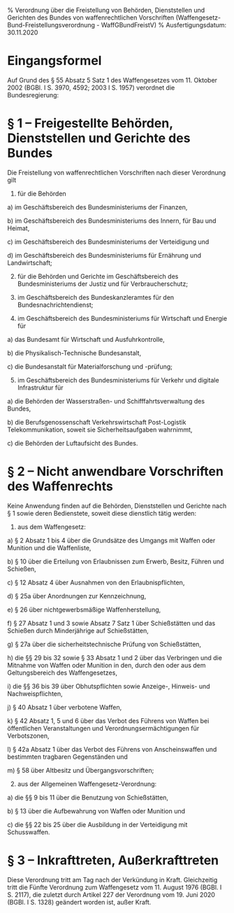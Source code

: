% Verordnung über die Freistellung von Behörden, Dienststellen und Gerichten des Bundes von waffenrechtlichen Vorschriften  (Waffengesetz-Bund-Freistellungsverordnung - WaffGBundFreistV)
% Ausfertigungsdatum: 30.11.2020
 
# Eingangsformel

Auf Grund des § 55 Absatz 5 Satz 1 des Waffengesetzes vom 11. Oktober 2002 (BGBl. I S. 3970, 4592; 2003 I S. 1957) verordnet die Bundesregierung:

# § 1 – Freigestellte Behörden, Dienststellen und Gerichte des Bundes

Die Freistellung von waffenrechtlichen Vorschriften nach dieser Verordnung gilt

1. für die Behörden

a) im Geschäftsbereich des Bundesministeriums der Finanzen,

b) im Geschäftsbereich des Bundesministeriums des Innern, für Bau und Heimat,

c) im Geschäftsbereich des Bundesministeriums der Verteidigung und

d) im Geschäftsbereich des Bundesministeriums für Ernährung und Landwirtschaft;

2. für die Behörden und Gerichte im Geschäftsbereich des Bundesministeriums der Justiz und für Verbraucherschutz;

3. im Geschäftsbereich des Bundeskanzleramtes für den Bundesnachrichtendienst;

4. im Geschäftsbereich des Bundesministeriums für Wirtschaft und Energie für

a) das Bundesamt für Wirtschaft und Ausfuhrkontrolle,

b) die Physikalisch-Technische Bundesanstalt,

c) die Bundesanstalt für Materialforschung und -prüfung;

5. im Geschäftsbereich des Bundesministeriums für Verkehr und digitale Infrastruktur für

a) die Behörden der Wasserstraßen- und Schifffahrtsverwaltung des Bundes,

b) die Berufsgenossenschaft Verkehrswirtschaft Post-Logistik Telekommunikation, soweit sie Sicherheitsaufgaben wahrnimmt,

c) die Behörden der Luftaufsicht des Bundes.

# § 2 – Nicht anwendbare Vorschriften des Waffenrechts

Keine Anwendung finden auf die Behörden, Dienststellen und Gerichte nach § 1 sowie deren Bedienstete, soweit diese dienstlich tätig werden:

1. aus dem Waffengesetz:

a) § 2 Absatz 1 bis 4 über die Grundsätze des Umgangs mit Waffen oder Munition und die Waffenliste,

b) § 10 über die Erteilung von Erlaubnissen zum Erwerb, Besitz, Führen und Schießen,

c) § 12 Absatz 4 über Ausnahmen von den Erlaubnispflichten,

d) § 25a über Anordnungen zur Kennzeichnung,

e) § 26 über nichtgewerbsmäßige Waffenherstellung,

f) § 27 Absatz 1 und 3 sowie Absatz 7 Satz 1 über Schießstätten und das Schießen durch Minderjährige auf Schießstätten,

g) § 27a über die sicherheitstechnische Prüfung von Schießstätten,

h) die §§ 29 bis 32 sowie § 33 Absatz 1 und 2 über das Verbringen und die Mitnahme von Waffen oder Munition in den, durch den oder aus dem Geltungsbereich des Waffengesetzes,

i) die §§ 36 bis 39 über Obhutspflichten sowie Anzeige-, Hinweis- und Nachweispflichten,

j) § 40 Absatz 1 über verbotene Waffen,

k) § 42 Absatz 1, 5 und 6 über das Verbot des Führens von Waffen bei öffentlichen Veranstaltungen und Verordnungsermächtigungen für Verbotszonen,

l) § 42a Absatz 1 über das Verbot des Führens von Anscheinswaffen und bestimmten tragbaren Gegenständen und

m) § 58 über Altbesitz und Übergangsvorschriften;

2. aus der Allgemeinen Waffengesetz-Verordnung:

a) die §§ 9 bis 11 über die Benutzung von Schießstätten,

b) § 13 über die Aufbewahrung von Waffen oder Munition und

c) die §§ 22 bis 25 über die Ausbildung in der Verteidigung mit Schusswaffen.

# § 3 – Inkrafttreten, Außerkrafttreten

Diese Verordnung tritt am Tag nach der Verkündung in Kraft. Gleichzeitig tritt die Fünfte Verordnung zum Waffengesetz vom 11. August 1976 (BGBl. I S. 2117), die zuletzt durch Artikel 227 der Verordnung vom 19. Juni 2020 (BGBl. I S. 1328) geändert worden ist, außer Kraft.
